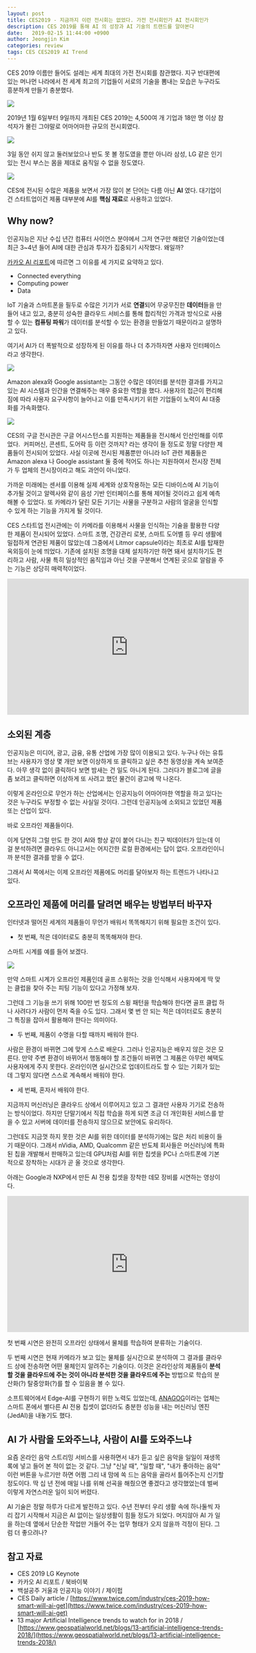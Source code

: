 ```yaml
---
layout: post
title: CES2019 - 지금까지 이런 전시회는 없었다. 가전 전시회인가 AI 전시회인가
description: CES 2019를 통해 AI 의 성장과 AI 기술의 트랜드를 알아본다
date:   2019-02-15 11:44:00 +0900
author: Jeongjin Kim
categories: review
tags: CES CES2019 AI Trend
---
```

<script async src="https://pagead2.googlesyndication.com/pagead/js/adsbygoogle.js"></script>
<!-- 컨텐츠내 -->
<ins class="adsbygoogle"
     style="display:block"
     data-ad-client="ca-pub-3234744071843247"
     data-ad-slot="1671969273"
     data-ad-format="auto"
     data-full-width-responsive="true"></ins>
<script>
     (adsbygoogle = window.adsbygoogle || []).push({});
</script>


CES 2019 이름만 들어도 설레는 세계 최대의 가전 전시회를 참관했다.
지구 반대편에 있는 머나먼 나라에서 전 세계 최고의 기업들이 서로의 기술을 뽐내는 모습은 누구라도 흥분하게 만들기 충분했다.

![](/assets/2019-02-15-CES-2019-AI/2019-02-15-CES-2019-AI_090821.png)

2019년 1월 6일부터 9일까지 개최된 CES 2019는 4,500여 개 기업과 18만 명 이상 참석자가 몰린 그야말로 어마어마한 규모의 전시회였다.

![](/assets/2019-02-15-CES-2019-AI/2019-02-15-CES-2019-AI_091009.png)

3일 동안 쉬지 않고 둘러보았으나 반도 못 볼 정도였을 뿐만 아니라 삼성, LG 같은 인기 있는 전시 부스는
몸을 제대로 움직일 수 없을 정도였다.

![](/assets/2019-02-15-CES-2019-AI/2019-02-15-CES-2019-AI_091105.png)

CES에 전시된 수많은 제품을 보면서 가장 많이 본 단어는 다름 아닌 **AI** 였다. 대기업이건 스타트업이건 제품 대부분에 AI를 **핵심 재료**로 사용하고 있었다.
 
## Why now?

인공지능은 지난 수십 년간 컴퓨터 사이언스 분야에서 그저 연구만 해왔던 기술이었는데 최근 3~4년 들어 AI에 대한 관심과 투자가 집중되기 시작했다. 왜일까?

[카카오 AI 리포트](http://www.yes24.com/Product/Goods/64372329)에 따르면 그 이유를 세 가지로 요약하고 있다.

* Connected everything
* Computing power
* Data

IoT 기술과 스마트폰을 필두로 수많은 기기가 서로 **연결**되어 무궁무진한 **데이터**들을 만들어 내고 있고, 충분히 성숙한 클라우드 서비스를 통해 합리적인 가격과 방식으로 사용할 수 있는 **컴퓨팅 파워**가 데이터를 분석할 수 있는 환경을 만들었기 때문이라고 설명하고 있다.

여기서 AI가 더 폭발적으로 성장하게 된 이유를 하나 더 추가하자면 사용자 인터페이스라고 생각한다. 

![](/assets/2019-02-15-CES-2019-AI/2019-02-15-CES-2019-AI_094822.png)

Amazon alexa와 Google assistant는 그동안 수많은 데이터를 분석한 결과를 가지고 있는 AI 시스템과 인간을 연결해주는 매우 중요한 역할을 했다. 사용자의 접근이 편리해짐에 따라 사용자 요구사항이 늘어나고 이를 만족시키기 위한 기업들이 노력이 AI 대중화를 가속화했다.

![](/assets/2019-02-15-CES-2019-AI/2019-02-15-CES-2019-AI_100101.png)

CES의 구글 전시관은 구글 어시스턴스를 지원하는 제품들을 전시해서 인산인해를 이루었다. ​
커피머신, 콘센트, 도어락 등 이런 것까지? 라는 생각이 들 정도로 정말 다양한 제품들이 전시되어 있었다.
사실 이곳에 전시된 제품뿐만 아니라 IoT 관련 제품들은 Amazon alexa 나 Google assistant 둘 중에 적어도 하나는 지원하여서 전시장 전체가 두 업체의 전시장이라고 해도 과언이 아니었다.

가까운 미래에는 센서를 이용해 실제 세계와 상호작용하는 모든 디바이스에 AI 기능이 추가될 것이고 알렉사와 같이 음성 기반 인터페이스를 통해 제어될 것이라고 쉽게 예측해볼 수 있었다.
또 카메라가 달린 모든 기기는 사물을 구분하고 사람의 얼굴을 인식할 수 있게 하는 기능을 가지게 될 것이다.

CES 스타트업 전시관에는 이 카메라를 이용해서 사물을 인식하는 기술을 활용한 다양한 제품이 전시되어 있었다.​
스마트 조명, 건강관리 로봇, 스마트 도어벨 등 우리 생활에 밀접하게 연관된 제품이 많았는데 그중에서 Litmor capsule이라는 최초로 AI를 탑재한 옥외등이 눈에 띄었다. 기존에 설치된 조명을 대체 설치하기만 하면 돼서 설치하기도 편리하고 사람, 사물 특히 일상적인 움직임과 아닌 것을 구분해서 연계된 곳으로 알람을 주는 기능은 상당히 매력적이었다.


<iframe width="560" height="315" src="https://www.youtube.com/embed/k8V4PvFC7Mo" frameborder="0" allow="accelerometer; autoplay; encrypted-media; gyroscope; picture-in-picture" allowfullscreen></iframe>

## 소외된 계층

인공지능은 미디어, 광고, 금융, 유통 산업에 가장 많이 이용되고 있다. 누구나 아는 유튜브는 사용자가 영상 몇 개만 보면 이상하게 또 클릭하고 싶은 추천 동영상을 계속 보여준다. 아무 생각 없이 클릭하다 보면 밤새는 건 일도 아니게 된다. 그러다가 블로그에 글을 좀 보려고 클릭하면 이상하게 또 사려고 했던 물건이 광고에 딱 나온다. 

이렇게 온라인으로 무언가 하는 산업에서는 인공지능이 어마어마한 역할을 하고 있다는 것은 누구라도 부정할 수 없는 사실일 것이다. 그런데 인공지능에 소외되고 있었던 제품 또는 산업이 있다.

바로 오프라인 제품들이다.

이게 당연히 그럴 만도 한 것이 AI와 항상 같이 붙어 다니는 친구 빅데이터가 있는데 이걸 분석하려면 클라우드 아니고서는 어지간한 로컬 환경에서는 답이 없다. 오프라인이니까 분석한 결과를 받을 수 없다. 

그래서 AI 쪽에서는 이제 오프라인 제품에도 머리를 달아보자 하는 트렌드가 나타나고 있다.

## 오프라인 제품에 머리를 달려면 배우는 방법부터 바꾸자

인터넷과 떨어진 세계의 제품들이 무언가 배워서 똑똑해지기 위해 필요한 조건이 있다.

- 첫 번째, 적은 데이터로도 충분히 똑똑해져야 한다.

스마트 시계를 예를 들어 보겠다. 

![](/assets/2019-02-15-CES-2019-AI/2019-02-15-CES-2019-AI_103247.png)

만약 스마트 시계가 오프라인 제품인데 골프 스윙하는 것을 인식해서 사용자에게 딱 맞는 클럽을 찾아 주는 피팅 기능이 있다고 가정해 보자. 

그런데 그 기능을 쓰기 위해 100만 번 정도의 스윙 패턴을 학습해야 한다면 골프 클럽 하나 사려다가 사람이 먼저 죽을 수도 있다. 그래서 몇 번 안 되는 적은 데이터로도 충분히 그 특징을 잡아서 활용해야 한다는 의미이다.

- 두 번째, 제품이 수명을 다할 때까지 배워야 한다.

사람은 환경이 바뀌면 그에 맞게 스스로 배운다. 그러나 인공지능은 배우지 않은 것은 모른다. 만약 주변 환경이 바뀌어서 행동해야 할 조건들이 바뀌면 그 제품은 아무런 혜택도 사용자에게 주지 못한다. 온라인이면 실시간으로 업데이트라도 할 수 있는 기회가 있는데 그렇지 않다면 스스로 계속해서 배워야 한다.

- 세 번째, 혼자서 배워야 한다.

지금까지 머신러닝은 클라우드 상에서 이루어지고 있고 그 결과만 사용자 기기로 전송하는 방식이었다. 하지만 단말기에서 직접 학습을 하게 되면 조금 더 개인화된 서비스를 받을 수 있고 서버에 데이터를 전송하지 않으므로 보안에도 유리하다.

그런데도 지금껏 하지 못한 것은 AI를 위한 데이터를 분석하기에는 많은 처리 비용이 들기 때문이다. 그래서 nVidia, AMD, Qualcomm 같은 반도체 회사들은 머신러닝에 특화된 칩을 개발해서 판매하고 있는데
GPU처럼 AI를 위한 칩셋을 PC나 스마트폰에 기본적으로 장착하는 시대가 곧 올 것으로 생각한다. 

아래는 Google과 NXP에서 만든 AI 전용 칩셋을 장착한 데모 장비를 시연하는 영상이다.

<iframe width="560" height="315" src="https://www.youtube.com/embed/dusLWrjqodQ" frameborder="0" allow="accelerometer; autoplay; encrypted-media; gyroscope; picture-in-picture" allowfullscreen></iframe>

첫 번째 시연은 완전히 오프라인 상태에서 물체를 학습하여 분류하는 기술이다.

두 번째 시연은 현재 카메라가 보고 있는 물체를 실시간으로 분석하여 그 결과를 클라우드 상에 전송하면 어떤 물체인지 알려주는 기술이다. 이것은 온라인상의 제품들이 **분석할 것을 클라우드에 주는 것이 아니라 분석한 것을 클라우드에 주는** 방법으로 학습의 분산화(?) 탈중앙화(?)를 할 수 있음을 볼 수 있다.


소프트웨어에서 Edge-AI를 구현하기 위한 노력도 있었는데, [ANAGOG](https://www.anagog.com)이라는 업체는 스마트 폰에서 별다른 AI 전용 칩셋이 없더라도 충분한 성능을 내는 머신러닝 엔진(JedAI)을 내놓기도 했다. 


## AI 가 사람을 도와주느냐, 사람이 AI를 도와주느냐

요즘 온라인 음악 스트리밍 서비스를 사용하면서 내가 듣고 싶은 음악을 일일이 재생목록에 넣고 들어 본 적이 없는 것 같다. 그냥 "신날 때", "일할 때", "내가 좋아하는 음악" 이런 버튼을 누르기만 하면 어쩜 그리 내 맘에 쏙 드는 음악을 골라서 틀어주는지 신기할 정도이다. 딱 십 년 전에 매일 나를 위해 선곡을 해줬으면 좋겠다고 생각했었는데 벌써 이렇게 자연스러운 일이 되어 버렸다.


AI 기술은 정말 하루가 다르게 발전하고 있다. 수년 전부터 우리 생활 속에 하나둘씩 자리 잡기 시작해서 지금은 AI 없이는 일상생활이 힘들 정도가 되었다. 머지않아 AI 가 일을 하는데 옆에서 단순한 작업만 거들어 주는 업무 형태가 오지 않을까 걱정이 된다. 그럼 더 좋으려나?


## 참고 자료
* CES 2019 LG Keynote
* 카카오 AI 리포트 / 북바이북
* 백설공주 거울과 인공지능 이야기 / 제이펍
* CES Daily article / [https://www.twice.com/industry/ces-2019-how-smart-will-ai-get](https://www.twice.com/industry/ces-2019-how-smart-will-ai-get)
* 13 major Artificial Intelligence trends to watch for in 2018 / [https://www.geospatialworld.net/blogs/13-artificial-intelligence-trends-2018/](https://www.geospatialworld.net/blogs/13-artificial-intelligence-trends-2018/)
